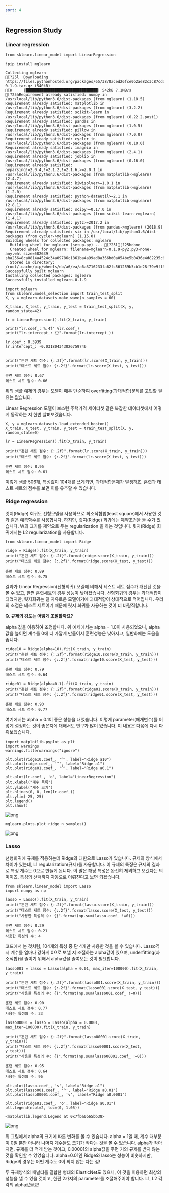 ```yaml
---
sort: 4
---
```


## Regression Study
### Linear regression


```
from sklearn.linear_model import LinearRegression
```


```
!pip install mglearn
```

    Collecting mglearn
    [?25l  Downloading https://files.pythonhosted.org/packages/65/38/8aced26fce0b2ae82c3c87cd3b6105f38ca6d9d51704ecc44aa54473e6b9/mglearn-0.1.9.tar.gz (540kB)
    [K     |████████████████████████████████| 542kB 7.1MB/s 
    [?25hRequirement already satisfied: numpy in /usr/local/lib/python3.6/dist-packages (from mglearn) (1.18.5)
    Requirement already satisfied: matplotlib in /usr/local/lib/python3.6/dist-packages (from mglearn) (3.2.2)
    Requirement already satisfied: scikit-learn in /usr/local/lib/python3.6/dist-packages (from mglearn) (0.22.2.post1)
    Requirement already satisfied: pandas in /usr/local/lib/python3.6/dist-packages (from mglearn) (1.0.5)
    Requirement already satisfied: pillow in /usr/local/lib/python3.6/dist-packages (from mglearn) (7.0.0)
    Requirement already satisfied: cycler in /usr/local/lib/python3.6/dist-packages (from mglearn) (0.10.0)
    Requirement already satisfied: imageio in /usr/local/lib/python3.6/dist-packages (from mglearn) (2.4.1)
    Requirement already satisfied: joblib in /usr/local/lib/python3.6/dist-packages (from mglearn) (0.16.0)
    Requirement already satisfied: pyparsing!=2.0.4,!=2.1.2,!=2.1.6,>=2.0.1 in /usr/local/lib/python3.6/dist-packages (from matplotlib->mglearn) (2.4.7)
    Requirement already satisfied: kiwisolver>=1.0.1 in /usr/local/lib/python3.6/dist-packages (from matplotlib->mglearn) (1.2.0)
    Requirement already satisfied: python-dateutil>=2.1 in /usr/local/lib/python3.6/dist-packages (from matplotlib->mglearn) (2.8.1)
    Requirement already satisfied: scipy>=0.17.0 in /usr/local/lib/python3.6/dist-packages (from scikit-learn->mglearn) (1.4.1)
    Requirement already satisfied: pytz>=2017.2 in /usr/local/lib/python3.6/dist-packages (from pandas->mglearn) (2018.9)
    Requirement already satisfied: six in /usr/local/lib/python3.6/dist-packages (from cycler->mglearn) (1.15.0)
    Building wheels for collected packages: mglearn
      Building wheel for mglearn (setup.py) ... [?25l[?25hdone
      Created wheel for mglearn: filename=mglearn-0.1.9-py2.py3-none-any.whl size=582639 sha256=8ca0814a4524c34a09786c1861ba4a99ad8a366bd0a054be5b0436e4d82235c6
      Stored in directory: /root/.cache/pip/wheels/eb/a6/ea/a6a3716233fa62fc561259b5cb1e28f79e9ff3592c0adac5f0
    Successfully built mglearn
    Installing collected packages: mglearn
    Successfully installed mglearn-0.1.9



```
import mglearn
from sklearn.model_selection import train_test_split
X, y = mglearn.datasets.make_wave(n_samples = 60)
```


```
X_train, X_test, y_train, y_test = train_test_split(X, y, random_state=42)

lr = LinearRegression().fit(X_train, y_train)
```


```
print("lr.coef_: %.4f" %lr.coef_)
print("lr.intercept_: {}".format(lr.intercept_))
```

    lr.coef_: 0.3939
    lr.intercept_: -0.031804343026759746



```

```


```
print("훈련 세트 점수: {:.2f}".format(lr.score(X_train, y_train)))
print("테스트 세트 점수: {:.2f}".format(lr.score(X_test, y_test)))
```

    훈련 세트 점수: 0.67
    테스트 세트 점수: 0.66


위의 샘플 예제의 경우는 모델이 매우 단순하여 overfitting(과대적합)문제를 고민할 필요는 없습니다. 

Linear Regression 모델이 보스턴 주택가격 세이터셋 같은 복잡한 데이터셋에서 어떻게 동작하는 지 한번 살펴보겠습니다.


```
X, y = mglearn.datasets.load_extended_boston()
X_train, X_test, y_train, y_test = train_test_split(X, y, random_state=0)

lr = LinearRegression().fit(X_train, y_train)
```


```
print("훈련 세트 점수: {:.2f}".format(lr.score(X_train, y_train)))
print("테스트 세트 점수: {:.2f}".format(lr.score(X_test, y_test)))
```

    훈련 세트 점수: 0.95
    테스트 세트 점수: 0.61


이렇게 샘플 506개, 특성값이 104개를 쓰게되면, 과대적합문제가 발생하죠. 훈련과 테스트 세트의 점수를 보면 이를 유추할 수 있습니다.

### Ridge regression


릿지(Ridge) 회귀도 선형모델을 사용하므로 최소적합법(least square)에서 사용한 것과 같은 예측함수를 사용합니다. 하지만, 릿지(Ridge) 회귀에는 제약조건을 둘 수가 있습니다. W의 크기를 제약으로 두는 regularization 을 하는 것입니다.  릿지(Ridge) 회귀에서는 L2 regularization을 사용합니다.


```
from sklearn.linear_model import Ridge
```


```
ridge = Ridge().fit(X_train, y_train)
print("훈련 세트 점수: {:.2f}".format(ridge.score(X_train, y_train)))
print("테스트 세트 점수: {:.2f}".format(ridge.score(X_test, y_test)))
```

    훈련 세트 점수: 0.89
    테스트 세트 점수: 0.75


결과가 Linear Regression(선형회귀) 모델에 비해서 테스트 세트 점수가 개선된 것을 볼 수 있고, 한편 훈련세트의 경우 성능이 낮아졌습니다. 선형회귀의 경우는 과대적합이 되었지만, 릿지회귀는 덜 자유로운 모델이기에 과대적합이 상대적으로 적어집니다. 우리의 초점은 테스트 세트이기 때문에 릿지 회귀를 사용하는 것이 더 바람직합니다.

**Q. 규제의 강도는 어떻게 조절할까요?** 

alpha 값을 이용하여 조정합니다. 위 예제에서는 alpha = 1.0이 사용되었으니, alpha값을 높이면 계수를 0에 더 가깝게 만들어서 훈련성능은 낮아지고, 일반화에는 도움을 줍니다.




```
ridge10 = Ridge(alpha=10).fit(X_train, y_train)
print("훈련 세트 점수: {:.2f}".format(ridge10.score(X_train, y_train)))
print("테스트 세트 점수: {:.2f}".format(ridge10.score(X_test, y_test)))
```

    훈련 세트 점수: 0.79
    테스트 세트 점수: 0.64



```
ridge01 = Ridge(alpha=0.1).fit(X_train, y_train)
print("훈련 세트 점수: {:.2f}".format(ridge01.score(X_train, y_train)))
print("테스트 세트 점수: {:.2f}".format(ridge01.score(X_test, y_test)))
```

    훈련 세트 점수: 0.93
    테스트 세트 점수: 0.77


여기에서는 alpha = 0.1이 좋은 성능을 내었습니다. 이렇게 parameter(매개변수)를 어떻게 설정하는 것이 좋은지에 대해서도 연구가 많이 있습니다. 이 내용은 다음에 다시 다뤄보겠습니다.


```
import matplotlib.pyplot as plt
import warnings
warnings.filterwarnings("ignore")

plt.plot(ridge10.coef_, '^', label="Ridge a10")
plt.plot(ridge.coef_, '^', label="Ridge a1")
plt.plot(ridge01.coef_, '^', label="Ridge a0.1")

plt.plot(lr.coef_, 'o', label="LinearRegression")
plt.xlabel("계수 목록")
plt.ylabel("계수 크기")
plt.hlines(0, 0, len(lr.coef_))
plt.ylim(-25, 25)
plt.legend()
plt.show()
```


![png](introduction_to_machine_learning_with_python_files/introduction_to_machine_learning_with_python_20_0.png)



```
mglearn.plots.plot_ridge_n_samples()
```


![png](introduction_to_machine_learning_with_python_files/introduction_to_machine_learning_with_python_21_0.png)


### Lasso

선형회귀에 규제를 적용하는데 Ridge의 대한으로 Lasso가 있습니다. 규제의 방식에서 차이가 있는데, L1 regularization(규제)를 사용합니다. 이 규제의 특징은 규제의 결과로 특정 계수는 0으로 만들게 됩니다. 이 말은 해당 특성은 완전히 제외하고 보겠다는 의미이죠. 특성의 선택까지 자동으로 이뤄진다고 보면 되겠습니다. 


```
from sklearn.linear_model import Lasso
import numpy as np
```


```
lasso = Lasso().fit(X_train, y_train)
print("훈련 세트 점수: {:.2f}".format(lasso.score(X_train, y_train)))
print("테스트 세트 점수: {:.2f}".format(lasso.score(X_test, y_test)))
print("사용한 특성의 수: {}".format(np.sum(lasso.coef_ !=0)))
```

    훈련 세트 점수: 0.29
    테스트 세트 점수: 0.21
    사용한 특성의 수: 4


코드에서 본 것처럼, 104개의 특성 중 단 4개만 사용한 것을 볼 수 있습니다. Lasso역시 계수를 얼마나 강하게 0으로 보낼 지 조절하는 alpha값이 있으며, underfitting(과소적합)을 줄이기 위해서 alpha값을 줄여보는 것이 필요합니다.


```
lasso001 = lasso = Lasso(alpha = 0.01, max_iter=100000).fit(X_train, y_train)
```


```
print("훈련 세트 점수: {:.2f}".format(lasso001.score(X_train, y_train)))
print("테스트 세트 점수: {:.2f}".format(lasso001.score(X_test, y_test)))
print("사용한 특성의 수: {}".format(np.sum(lasso001.coef_ !=0)))
```

    훈련 세트 점수: 0.90
    테스트 세트 점수: 0.77
    사용한 특성의 수: 33



```
lasso00001 = lasso = Lasso(alpha = 0.0001, max_iter=100000).fit(X_train, y_train)

print("훈련 세트 점수: {:.2f}".format(lasso00001.score(X_train, y_train)))
print("테스트 세트 점수: {:.2f}".format(lasso00001.score(X_test, y_test)))
print("사용한 특성의 수: {}".format(np.sum(lasso00001.coef_ !=0)))
```

    훈련 세트 점수: 0.95
    테스트 세트 점수: 0.64
    사용한 특성의 수: 96



```
plt.plot(lasso.coef_, 's', label="Ridge a1")
plt.plot(lasso001.coef_, '^', label="Ridge a0.01")
plt.plot(lasso00001.coef_, 'v', label="Ridge a0.0001")

plt.plot(ridge01.coef_, 'o', label="Ridge a0.01")
plt.legend(ncol=2, loc=(0, 1.05))
```




    <matplotlib.legend.Legend at 0x7fba0b65bb38>




![png](introduction_to_machine_learning_with_python_files/introduction_to_machine_learning_with_python_30_1.png)


위 그림에서 alpha의 크기에 따른 변화를 볼 수 있습니다. alpha = 1일 때, 계수 대부분이 0일 뿐만 아니라 나머지 계수들도 크기가 작다는 것을 볼 수 있습니다. alpha가 작아지면, 규제를 더 적게 받는 것이고, 0.00001의 alpha값을 주면 거의 규제를 받지 않는 것을 확인할 수 있었습니다. alpha=0.01인 Ridge와 lasso는 성능이 비슷하지만, Ridge의 경우는 어떤 계수도 0이 되지 않는 다는 점!

두 규제방식의 패널티를 결합한 형태의 ElasticNet도 있으니, 이 것을 이용하면 최상의 성능을 낼 수 있을 것이고, 한편 2가지의 parameter를 조절해주어야 합니다. L1, L2 각각의 alpha값을요!


```

```


```

```


```

```


```

```


```

```
